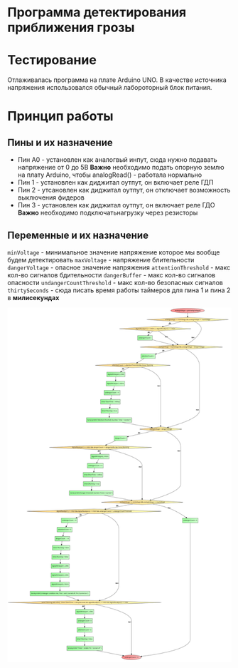 # Программа детектирования приближения грозы

# Тестирование

Отлаживалась программа на плате Arduino UNO. В качестве источника напряжения использовался обычный лабороторный блок питания. 

# Принцип работы

## Пины и их назначение
- Пин A0 - установлен как аналогвый инпут, сюда нужно подавать напряжение от 0 до 5В 
**Важно** необходимо подать опорную землю на плату Arduino, чтобы analogRead() - работала нормально
- Пин 1 - установлен как диджитал оутпут, он включает реле ГДП
- Пин 2 - утсановлен как диджитал оутпут, он отключает возможность выключения фидеров
- Пин 3 - установлен как диджитал оутпут, он включает реле ГДО
**Важно** необходимо подключатьнагрузку через резисторы 

## Переменные и их назначение 
`minVoltage` - минимальное значение напряжение которое мы вообще будем детектировать
`maxVoltage` - напряжение блительности
`dangerVoltage` - опасное значение напряжения
`attentionThreshold` - макс кол-во сигналов бдительности
`dangerBuffer` - макс кол-во сигналов опасности
`undangerCountThreshold` - макс кол-во безопасных сигналов
`thirtySeconds` - сюда писать время работы таймеров для пина 1 и пина 2 в **милисекундах**

![flow_gpaph](./img/flow_graph.png)